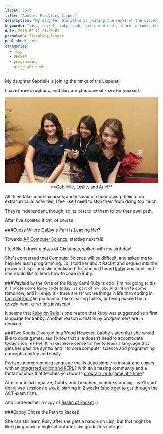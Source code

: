 ```yaml
---
layout: post
title: "Another Fledgling Lisper"
description: "My daughter Gabrielle is joining the ranks of the Lisperati."
keywords: "lisp, racket, ruby, code, girls who code, learn to code, trycode.io"
date: 2015-02-11 21:55:09
permalink: fledgling-lisper
published: true
categories:
  - lisp
  - Racket
  - programming
  - girls who code
---
```


My daughter Gabrielle is joining the ranks of the Lisperati!

I have three daughters, and they are phenomenal - see for yourself:

<img src="/assets/images/my_daughters.jpg" alt="Gabrielle, Leslie, and Ariel" title="Gabrielle, Leslie, and Ariel">
<center>**Gabrielle, Leslie, and Ariel**</center>

All three take honors courses; and instead of encouraging them to do extracurricular activities, I feel like I need to stop them from doing too much.

They're independant, though; so its best to let them follow their own path.

After I've scouted it out, of course.

###Guess Where Gabby's Path is Leading Her?

Towards <a href="http://en.wikipedia.org/wiki/AP_Computer_Science" target="_blank">AP Computer Science</a>, starting next fall!

I feel like I drank a glass of Christmas, spiked with my birthday!

She's concerned that Computer Science will be difficult, and asked me to help her learn programming. So, I told her about Racket and segued into the power of Lisp - and she mentioned that she had heard <a href="https://www.ruby-lang.org" target="_blank">Ruby</a> was cool, and she would like to learn how to code in Ruby.

###Waylaid by the Orcs of the Ruby Gem!
Ruby is cool; I'm not going to dis it. I wrote some Ruby code today, as part of my job. And I'll write some tomorrow, and I'll enjoy it - there are far worse things in life than coding in <a href="https://www.youtube.com/watch?v=5GpOfwbFRcs" target="_blank">the cool kids'</a> lingua franca. Like cleaning toilets, or being mauled by a grizzly bear, or writing javascript.

It seems that <a href="http://rubyonrails.org/" target="_blank">Ruby on Rails</a> is one reason that Ruby was suggested as a first language for Gabby. Another reason is that Ruby programmers are in demand.

###Two Roads Diverged in a Wood
However, Gabby stated that she would like to code games, and I know that she doesn't need to accomodate today's job market. It makes more sense for her to learn a language that gets her past the syntax and into core computer science and programming concepts quickly and easily.

Perhaps a programming language that is dead simple to install, and comes with an <a href="http://docs.racket-lang.org/drracket/" target="_blank">integrated editor and REPL</a>? With an amazing community and a fantastic book</a> that teaches you how to <a href="http://www.nostarch.com/realmofracket.htm" target="_blank">program, one game at a time</a>?

After our initial impasse, Gabby and I reached an understanding - we'll start doing two sessions a week, starting in 2 weeks (she's got to get through the ACT exam first).

And I ordered her a copy of <a href="http://www.nostarch.com/realmofracket.htm" target="_blank">Realm of Racket</a> :)

###Gabby Chose the Path to Racket!

She can still learn Ruby after she gets a handle on Lisp, but that might be like going back to high school after she graduates college.
